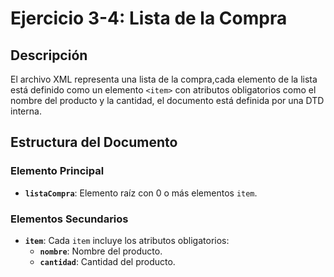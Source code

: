 # Ejercicio 3-4: Lista de la Compra

## Descripción
El archivo XML representa una lista de la compra,cada elemento de la lista está definido como un elemento `<item>` con atributos obligatorios como el nombre del producto y la cantidad, el documento está definida por una DTD interna.

## Estructura del Documento
### Elemento Principal
- **`listaCompra`**: Elemento raíz con 0 o más elementos `item`.

### Elementos Secundarios
- **`item`**: Cada `item` incluye los atributos obligatorios:
  - **`nombre`**: Nombre del producto.
  - **`cantidad`**: Cantidad del producto.